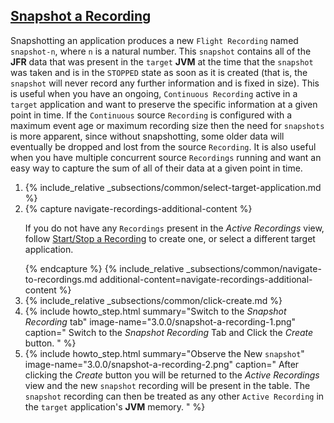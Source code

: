 ## [Snapshot a Recording](#snapshot-a-recording)
Snapshotting an application produces a new `Flight Recording` named `snapshot-n`,
where `n` is a natural number. This `snapshot` contains all of the **JFR** data that
was present in the <code>target</code> **JVM** at the time that the `snapshot` was taken and is in
the `STOPPED` state as soon as it is created (that is, the` snapshot` will never
record any further information and is fixed in size). This is useful when you
have an ongoing, `Continuous Recording` active in a <code>target</code> application and want
to preserve the specific information at a given point in time. If the
`Continuous` source `Recording` is configured with a maximum event age or maximum
recording size then the need for `snapshots` is more apparent, since without
snapshotting, some older data will eventually be dropped and lost from the
source `Recording`. It is also useful when you have multiple concurrent source
`Recordings` running and want an easy way to capture the sum of all of their data
at a given point in time.

<ol>
  <li>
    {% include_relative _subsections/common/select-target-application.md %}
  </li>
  <li>
    {% capture navigate-recordings-additional-content %}
      <p>
        If you do not have any <code>Recordings</code> present in the <i>Active Recordings</i>
        view, follow
        <a href="{{ page.url }}#startstop-a-recording">Start/Stop a Recording</a>
        to create one, or select a different target application.
      </p>
    {% endcapture %}
    {% include_relative _subsections/common/navigate-to-recordings.md additional-content=navigate-recordings-additional-content %}
  </li>
  <li>
    {% include_relative _subsections/common/click-create.md %}
  </li>
  <li>
    {% include howto_step.html
      summary="Switch to the <i>Snapshot Recording</i> tab"
      image-name="3.0.0/snapshot-a-recording-1.png"
      caption="
        Switch to the <i>Snapshot Recording</i> Tab and Click the <i>Create</i>
        button.
      "
    %}
  </li>
  <li>
    {% include howto_step.html
      summary="Observe the New <code>snapshot</code>"
      image-name="3.0.0/snapshot-a-recording-2.png"
      caption="
        After clicking the <i>Create</i> button you will be returned to the
        <i>Active Recordings</i> view and the new <code>snapshot</code> recording will be present
        in the table. The <code>snapshot</code> recording can then be treated as any other
        <code>Active Recording</code> in the <code>target</code> application's <b>JVM</b> memory.
      "
    %}
  </li>
</ol>
